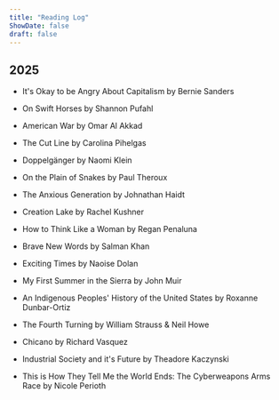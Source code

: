 ```yaml
---
title: "Reading Log"
ShowDate: false
draft: false
---
```


## 2025

- It's Okay to be Angry About Capitalism by Bernie Sanders

- On Swift Horses by Shannon Pufahl

- American War by Omar Al Akkad 

- The Cut Line by Carolina Pihelgas

- Doppelgänger by Naomi Klein

- On the Plain of Snakes by Paul Theroux

- The Anxious Generation by Johnathan Haidt

- Creation Lake by Rachel Kushner

- How to Think Like a Woman by Regan Penaluna

- Brave New Words by Salman Khan

- Exciting Times by Naoise Dolan

- My First Summer in the Sierra by John Muir

- An Indigenous Peoples' History of the United States by Roxanne Dunbar-Ortiz

- The Fourth Turning by William Strauss & Neil Howe

- Chicano by Richard Vasquez

- Industrial Society and it's Future by Theadore Kaczynski

- This is How They Tell Me the World Ends: The Cyberweapons Arms Race by Nicole Perioth


